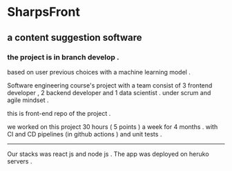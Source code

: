 # SharpsFront

## a content suggestion software 
### the project is in branch develop . 

based on user previous choices with a machine learning model . 

Software engineering course's project with a team consist of 3 frontend developer , 2 backend developer and 1 data scientist . 
under scrum and agile mindset .

this is front-end  repo of the project . 



we worked on this project 30 hours ( 5 points ) a week for 4 months . 
with CI and CD pipelines (in github actions ) and unit tests .

-------------------------

Our stacks was react js and node js . 
The app was deployed on heruko servers . 
